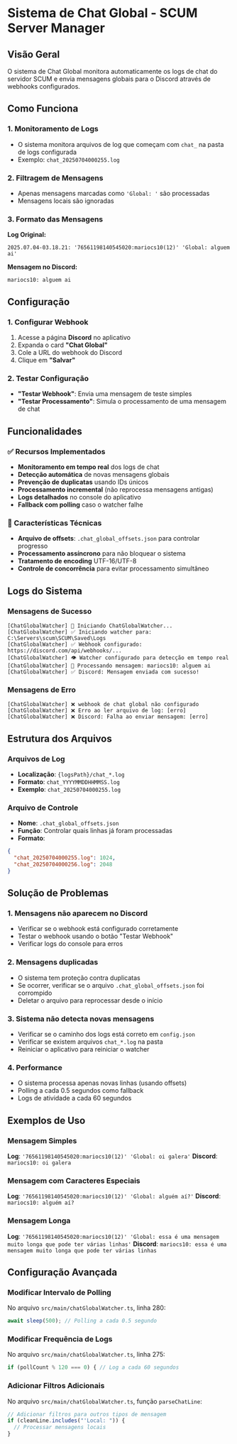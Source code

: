 # Sistema de Chat Global - SCUM Server Manager

## Visão Geral

O sistema de Chat Global monitora automaticamente os logs de chat do servidor SCUM e envia mensagens globais para o Discord através de webhooks configurados.

## Como Funciona

### 1. Monitoramento de Logs
- O sistema monitora arquivos de log que começam com `chat_` na pasta de logs configurada
- Exemplo: `chat_20250704000255.log`

### 2. Filtragem de Mensagens
- Apenas mensagens marcadas como `'Global: '` são processadas
- Mensagens locais são ignoradas

### 3. Formato das Mensagens
**Log Original:**
```
2025.07.04-03.18.21: '76561198140545020:mariocs10(12)' 'Global: alguem ai'
```

**Mensagem no Discord:**
```
mariocs10: alguem ai
```

## Configuração

### 1. Configurar Webhook
1. Acesse a página **Discord** no aplicativo
2. Expanda o card **"Chat Global"**
3. Cole a URL do webhook do Discord
4. Clique em **"Salvar"**

### 2. Testar Configuração
- **"Testar Webhook"**: Envia uma mensagem de teste simples
- **"Testar Processamento"**: Simula o processamento de uma mensagem de chat

## Funcionalidades

### ✅ Recursos Implementados
- **Monitoramento em tempo real** dos logs de chat
- **Detecção automática** de novas mensagens globais
- **Prevenção de duplicatas** usando IDs únicos
- **Processamento incremental** (não reprocessa mensagens antigas)
- **Logs detalhados** no console do aplicativo
- **Fallback com polling** caso o watcher falhe

### 🔧 Características Técnicas
- **Arquivo de offsets**: `.chat_global_offsets.json` para controlar progresso
- **Processamento assíncrono** para não bloquear o sistema
- **Tratamento de encoding** UTF-16/UTF-8
- **Controle de concorrência** para evitar processamento simultâneo

## Logs do Sistema

### Mensagens de Sucesso
```
[ChatGlobalWatcher] 🚀 Iniciando ChatGlobalWatcher...
[ChatGlobalWatcher] ✅ Iniciando watcher para: C:\Servers\scum\SCUM\Saved\Logs
[ChatGlobalWatcher] ✅ Webhook configurado: https://discord.com/api/webhooks/...
[ChatGlobalWatcher] 👁️ Watcher configurado para detecção em tempo real
[ChatGlobalWatcher] 💬 Processando mensagem: mariocs10: alguem ai
[ChatGlobalWatcher] ✅ Discord: Mensagem enviada com sucesso!
```

### Mensagens de Erro
```
[ChatGlobalWatcher] ❌ webhook de chat global não configurado
[ChatGlobalWatcher] ❌ Erro ao ler arquivo de log: [erro]
[ChatGlobalWatcher] ❌ Discord: Falha ao enviar mensagem: [erro]
```

## Estrutura dos Arquivos

### Arquivos de Log
- **Localização**: `{logsPath}/chat_*.log`
- **Formato**: `chat_YYYYMMDDHHMMSS.log`
- **Exemplo**: `chat_20250704000255.log`

### Arquivo de Controle
- **Nome**: `.chat_global_offsets.json`
- **Função**: Controlar quais linhas já foram processadas
- **Formato**:
```json
{
  "chat_20250704000255.log": 1024,
  "chat_20250704000256.log": 2048
}
```

## Solução de Problemas

### 1. Mensagens não aparecem no Discord
- Verificar se o webhook está configurado corretamente
- Testar o webhook usando o botão "Testar Webhook"
- Verificar logs do console para erros

### 2. Mensagens duplicadas
- O sistema tem proteção contra duplicatas
- Se ocorrer, verificar se o arquivo `.chat_global_offsets.json` foi corrompido
- Deletar o arquivo para reprocessar desde o início

### 3. Sistema não detecta novas mensagens
- Verificar se o caminho dos logs está correto em `config.json`
- Verificar se existem arquivos `chat_*.log` na pasta
- Reiniciar o aplicativo para reiniciar o watcher

### 4. Performance
- O sistema processa apenas novas linhas (usando offsets)
- Polling a cada 0.5 segundos como fallback
- Logs de atividade a cada 60 segundos

## Exemplos de Uso

### Mensagem Simples
**Log**: `'76561198140545020:mariocs10(12)' 'Global: oi galera'`
**Discord**: `mariocs10: oi galera`

### Mensagem com Caracteres Especiais
**Log**: `'76561198140545020:mariocs10(12)' 'Global: alguém aí?'`
**Discord**: `mariocs10: alguém aí?`

### Mensagem Longa
**Log**: `'76561198140545020:mariocs10(12)' 'Global: essa é uma mensagem muito longa que pode ter várias linhas'`
**Discord**: `mariocs10: essa é uma mensagem muito longa que pode ter várias linhas`

## Configuração Avançada

### Modificar Intervalo de Polling
No arquivo `src/main/chatGlobalWatcher.ts`, linha 280:
```typescript
await sleep(500); // Polling a cada 0.5 segundo
```

### Modificar Frequência de Logs
No arquivo `src/main/chatGlobalWatcher.ts`, linha 275:
```typescript
if (pollCount % 120 === 0) { // Log a cada 60 segundos
```

### Adicionar Filtros Adicionais
No arquivo `src/main/chatGlobalWatcher.ts`, função `parseChatLine`:
```typescript
// Adicionar filtros para outros tipos de mensagem
if (cleanLine.includes("'Local: ")) {
  // Processar mensagens locais
}
``` 